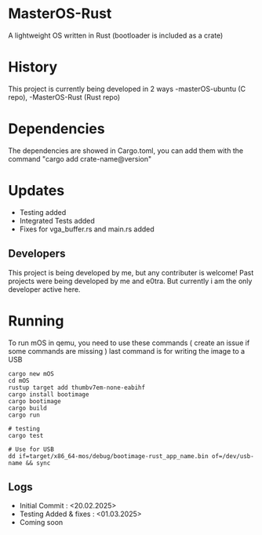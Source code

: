 # MasterOS-Rust
A lightweight OS written in Rust (bootloader is included as a crate)

# History
This project is currently being developed in 2 ways
-masterOS-ubuntu (C repo), 
-MasterOS-Rust (Rust repo)

# Dependencies
The dependencies are showed in Cargo.toml, you can add them with the command "cargo add crate-name@version"

# Updates
- Testing added
- Integrated Tests added
- Fixes for vga_buffer.rs and main.rs added

## Developers
This project is being developed by me, but any contributer is welcome!
Past projects were being developed by me and e0tra. But currently i am the only developer active here.


# Running
To run mOS in qemu, you need to use these commands ( create an issue if some commands are missing ) last command is for writing the image to a USB

```
cargo new mOS
cd mOS
rustup target add thumbv7em-none-eabihf
cargo install bootimage
cargo bootimage
cargo build
cargo run

# testing
cargo test

# Use for USB
dd if=target/x86_64-mos/debug/bootimage-rust_app_name.bin of=/dev/usb-name && sync
```

## Logs
- Initial Commit : <20.02.2025>
- Testing Added & fixes : <01.03.2025>
- Coming soon
